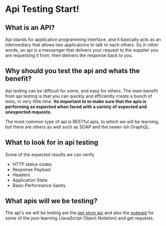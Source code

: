 # Api Testing Start!

## What is an API?
Api stands for application programming interface, and it basically acts as an intermediary that allows two applications to talk to each others. So in other words, an api is a messenger that delivers your request to the supplier you are requesting it from, then delivers the response back to you.  

## Why should you test the api and whats the benefit?
Api testing can be difficult for some, and easy for others. The main benefit from api testing is that you can quickly and efficiently create a bunch of tests, in very little time. **Its important to to make sure that the apis is performing as expected when faced with a variety of expected and unexpected requests.**

The most common type of api is RESTful apis, to which we will be learning, but there are others as well such as SOAP and the newer-ish GraphQL.

## What to look for in api testing
Some of the expected results we can verify
* HTTP status codes
* Response Payload
* Headers
* Application State
* Basic Performance Sanity

## What apis will we be testing?
The api's we will be testing are the [pet store api](https://petstore.swagger.io/) and also the [pokeapi](https://pokeapi.co/) for some of the json learning (JavaScript Object Notation) and get requests. 
